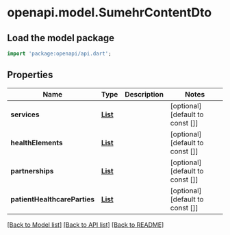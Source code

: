 # openapi.model.SumehrContentDto

## Load the model package
```dart
import 'package:openapi/api.dart';
```

## Properties
Name | Type | Description | Notes
------------ | ------------- | ------------- | -------------
**services** | [**List<ServiceDto>**](ServiceDto.md) |  | [optional] [default to const []]
**healthElements** | [**List<HealthElementDto>**](HealthElementDto.md) |  | [optional] [default to const []]
**partnerships** | [**List<PartnershipDto>**](PartnershipDto.md) |  | [optional] [default to const []]
**patientHealthcareParties** | [**List<PatientHealthCarePartyDto>**](PatientHealthCarePartyDto.md) |  | [optional] [default to const []]

[[Back to Model list]](../README.md#documentation-for-models) [[Back to API list]](../README.md#documentation-for-api-endpoints) [[Back to README]](../README.md)



